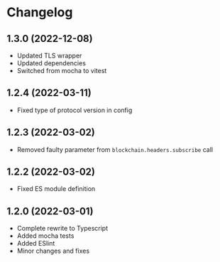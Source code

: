 # Changelog

## 1.3.0 (2022-12-08)
- Updated TLS wrapper
- Updated dependencies
- Switched from mocha to vitest

## 1.2.4 (2022-03-11)
- Fixed type of protocol version in config

## 1.2.3 (2022-03-02)
- Removed faulty parameter from `blockchain.headers.subscribe` call

## 1.2.2 (2022-03-02)
- Fixed ES module definition

## 1.2.0 (2022-03-01)
- Complete rewrite to Typescript
- Added mocha tests
- Added ESlint
- Minor changes and fixes
